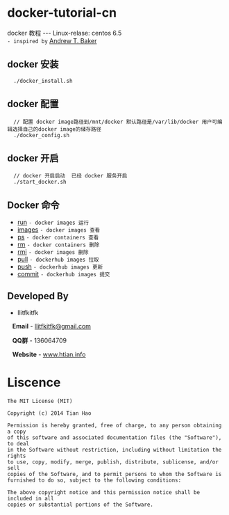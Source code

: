 docker-tutorial-cn  
==================

docker 教程 --- Linux-relase: centos 6.5     
```- inspired by``` [Andrew T. Baker](https://github.com/atbaker/docker-tutorial)




docker 安装
-----------

```text
  ./docker_install.sh
```



docker 配置
-----------

```text
  // 配置 docker image路径到/mnt/docker 默认路径是/var/lib/docker 用户可编辑选择自己的docker image的储存路径
  ./docker_config.sh
```


docker 开启
-----------

```text
  // docker 开启启动  已经 docker 服务开启
  ./start_docker.sh
```

Docker 命令
------------
* [run](https://github.com/llitfkitfk/docker-tutorial-cn/tree/master/run)       ```- docker images 运行```
* [images](https://github.com/llitfkitfk/docker-tutorial-cn/tree/master/images) ```- docker images 查看```
* [ps](https://github.com/llitfkitfk/docker-tutorial-cn/tree/master/ps)         ```- docker containers 查看```
* [rm](https://github.com/llitfkitfk/docker-tutorial-cn/tree/master/rm)         ```- docker containers 删除```
* [rmi](https://github.com/llitfkitfk/docker-tutorial-cn/tree/master/rmi)       ```- docker images 删除```
* [pull](https://github.com/llitfkitfk/docker-tutorial-cn/tree/master/pull)     ```- dockerhub images 拉取```
* [push](https://github.com/llitfkitfk/docker-tutorial-cn/tree/master/push)     ```- dockerhub images 更新```
* [commit](https://github.com/llitfkitfk/docker-tutorial-cn/tree/master/commit) ```- dockerhub images 提交```


Developed By
------------

* llitfkitfk 
 

&nbsp;&nbsp;&nbsp;**Email** - llitfkitfk@gmail.com

&nbsp;&nbsp;&nbsp;**QQ群** - 136064709

&nbsp;&nbsp;&nbsp;**Website** - www.htian.info








Liscence
========

```
The MIT License (MIT)

Copyright (c) 2014 Tian Hao

Permission is hereby granted, free of charge, to any person obtaining a copy
of this software and associated documentation files (the "Software"), to deal
in the Software without restriction, including without limitation the rights
to use, copy, modify, merge, publish, distribute, sublicense, and/or sell
copies of the Software, and to permit persons to whom the Software is
furnished to do so, subject to the following conditions:

The above copyright notice and this permission notice shall be included in all
copies or substantial portions of the Software.
```
